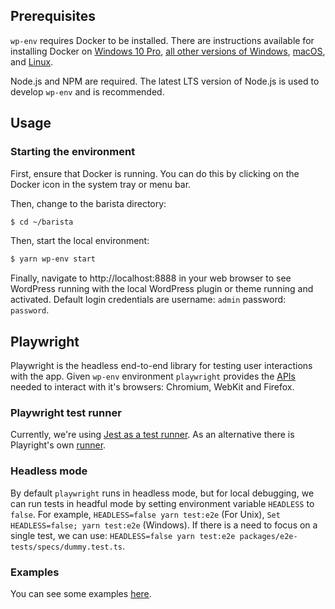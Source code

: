 ## Prerequisites

`wp-env` requires Docker to be installed. There are instructions available for installing Docker on [Windows 10 Pro](https://docs.docker.com/docker-for-windows/install/), [all other versions of Windows](https://docs.docker.com/toolbox/toolbox_install_windows/), [macOS](https://docs.docker.com/docker-for-mac/install/), and [Linux](https://docs.docker.com/v17.12/install/linux/docker-ce/ubuntu/#install-using-the-convenience-script).

Node.js and NPM are required. The latest LTS version of Node.js is used to develop `wp-env` and is recommended.

## Usage

### Starting the environment

First, ensure that Docker is running. You can do this by clicking on the Docker icon in the system tray or menu bar.

Then, change to the barista directory:

```sh
$ cd ~/barista
```

Then, start the local environment:

```sh
$ yarn wp-env start
```

Finally, navigate to http://localhost:8888 in your web browser to see WordPress running with the local WordPress plugin or theme running and activated. Default login credentials are username: `admin` password: `password`.

## Playwright

Playwright is the headless end-to-end library for testing user interactions with the app.
Given `wp-env` environment `playwright` provides the [APIs](https://playwright.dev/docs/api/class-playwright) needed to interact with it's browsers: Chromium, WebKit and Firefox.

### Playwright test runner

Currently, we're using [Jest as a test runner](https://github.com/playwright-community/jest-playwright). As an alternative there is Playright's own [runner](https://github.com/microsoft/playwright-test).

### Headless mode

By default `playwright` runs in headless mode, but for local debugging, we can run tests in headful mode by setting environment variable `HEADLESS` to `false`. For example, `HEADLESS=false yarn test:e2e` (For Unix), `Set HEADLESS=false; yarn test:e2e` (Windows).
If there is a need to focus on a single test, we can use: `HEADLESS=false yarn test:e2e packages/e2e-tests/specs/dummy.test.ts`.

### Examples

You can see some examples [here](./examples.md).
